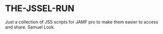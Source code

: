# THE-JSSEL-RUN
Just a collection of JSS scripts for JAMF pro to make them easier to access and share.
Samuel Look.
